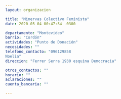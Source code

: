 ```yaml
---
layout: organizacion

title: "Minervas Colectivo Feminista"
date: 2020-05-04 00:47:54 -0300

departamento: "Montevideo"
barrio: "Cordón"
actividades: "Punto de Donación"
necesidades: ""
telefono_contacto: "096129858
Noelia"
direccion: "Ferrer Serra 1930 esquina Democracia"

otros_contactos: ""
horario: ""
aclaraciones: ""
cuenta_bancaria: ""

---
```

